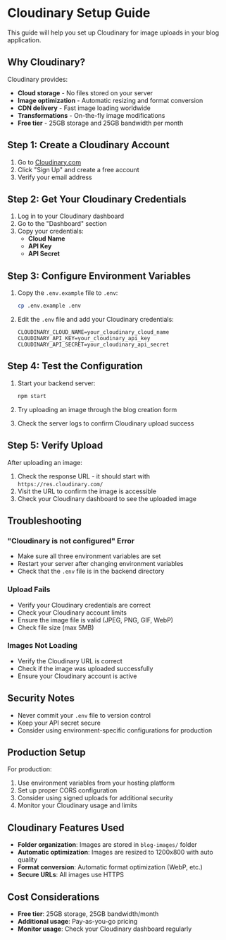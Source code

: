# Cloudinary Setup Guide

This guide will help you set up Cloudinary for image uploads in your blog application.

## Why Cloudinary?

Cloudinary provides:
- **Cloud storage** - No files stored on your server
- **Image optimization** - Automatic resizing and format conversion
- **CDN delivery** - Fast image loading worldwide
- **Transformations** - On-the-fly image modifications
- **Free tier** - 25GB storage and 25GB bandwidth per month

## Step 1: Create a Cloudinary Account

1. Go to [Cloudinary.com](https://cloudinary.com)
2. Click "Sign Up" and create a free account
3. Verify your email address

## Step 2: Get Your Cloudinary Credentials

1. Log in to your Cloudinary dashboard
2. Go to the "Dashboard" section
3. Copy your credentials:
   - **Cloud Name**
   - **API Key**
   - **API Secret**

## Step 3: Configure Environment Variables

1. Copy the `.env.example` file to `.env`:
   ```bash
   cp .env.example .env
   ```

2. Edit the `.env` file and add your Cloudinary credentials:
   ```env
   CLOUDINARY_CLOUD_NAME=your_cloudinary_cloud_name
   CLOUDINARY_API_KEY=your_cloudinary_api_key
   CLOUDINARY_API_SECRET=your_cloudinary_api_secret
   ```

## Step 4: Test the Configuration

1. Start your backend server:
   ```bash
   npm start
   ```

2. Try uploading an image through the blog creation form
3. Check the server logs to confirm Cloudinary upload success

## Step 5: Verify Upload

After uploading an image:
1. Check the response URL - it should start with `https://res.cloudinary.com/`
2. Visit the URL to confirm the image is accessible
3. Check your Cloudinary dashboard to see the uploaded image

## Troubleshooting

### "Cloudinary is not configured" Error
- Make sure all three environment variables are set
- Restart your server after changing environment variables
- Check that the `.env` file is in the backend directory

### Upload Fails
- Verify your Cloudinary credentials are correct
- Check your Cloudinary account limits
- Ensure the image file is valid (JPEG, PNG, GIF, WebP)
- Check file size (max 5MB)

### Images Not Loading
- Verify the Cloudinary URL is correct
- Check if the image was uploaded successfully
- Ensure your Cloudinary account is active

## Security Notes

- Never commit your `.env` file to version control
- Keep your API secret secure
- Consider using environment-specific configurations for production

## Production Setup

For production:
1. Use environment variables from your hosting platform
2. Set up proper CORS configuration
3. Consider using signed uploads for additional security
4. Monitor your Cloudinary usage and limits

## Cloudinary Features Used

- **Folder organization**: Images are stored in `blog-images/` folder
- **Automatic optimization**: Images are resized to 1200x800 with auto quality
- **Format conversion**: Automatic format optimization (WebP, etc.)
- **Secure URLs**: All images use HTTPS

## Cost Considerations

- **Free tier**: 25GB storage, 25GB bandwidth/month
- **Additional usage**: Pay-as-you-go pricing
- **Monitor usage**: Check your Cloudinary dashboard regularly 